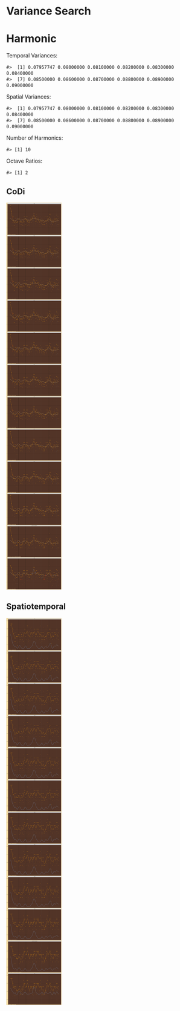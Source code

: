 Variance Search
================

# Harmonic

Temporal Variances:

    #>  [1] 0.07957747 0.08000000 0.08100000 0.08200000 0.08300000 0.08400000
    #>  [7] 0.08500000 0.08600000 0.08700000 0.08800000 0.08900000 0.09000000

Spatial Variances:

    #>  [1] 0.07957747 0.08000000 0.08100000 0.08200000 0.08300000 0.08400000
    #>  [7] 0.08500000 0.08600000 0.08700000 0.08800000 0.08900000 0.09000000

Number of Harmonics:

    #> [1] 10

Octave Ratios:

    #> [1] 2

## CoDi

![](../figures/variance_search/_CoDi-1.png)<!-- -->

## Spatiotemporal

![](../figures/variance_search/_Spatiotemporal-1.png)<!-- -->
